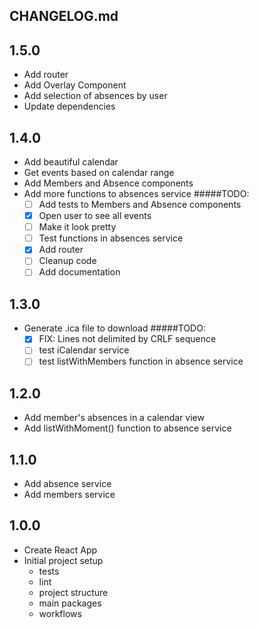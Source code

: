## CHANGELOG.md

## 1.5.0
* Add router
* Add Overlay Component
* Add selection of absences by user
* Update dependencies


## 1.4.0
* Add beautiful calendar
* Get events based on calendar range
* Add Members and Absence components
* Add more functions to absences service
#####TODO:
  * [ ] Add tests to Members and Absence components
  * [X] Open user to see all events
  * [ ] Make it look pretty
  * [ ] Test functions in absences service
  * [X] Add router
  * [ ] Cleanup code
  * [ ] Add documentation
  
## 1.3.0
* Generate .ica file to download
#####TODO:
  * [X] FIX: Lines not delimited by CRLF sequence
  * [ ] test iCalendar service
  * [ ] test listWithMembers function in absence service

## 1.2.0
* Add member's absences in a calendar view
* Add listWithMoment() function to absence service

## 1.1.0
* Add absence service
* Add members service

## 1.0.0
* Create React App
* Initial project setup 
    - tests
    - lint
    - project structure
    - main packages
    - workflows
